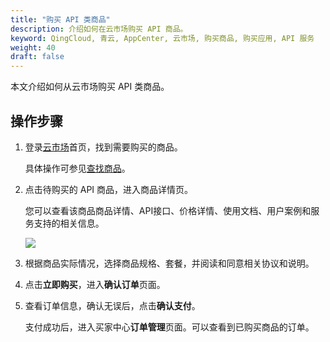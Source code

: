 ```yaml
---
title: "购买 API 类商品"
description: 介绍如何在云市场购买 API 商品。
keyword: QingCloud, 青云, AppCenter, 云市场, 购买商品, 购买应用, API 服务
weight: 40
draft: false
---
```


本文介绍如何从云市场购买 API 类商品。

## 操作步骤

1. 登录[云市场](https://marketplace.qingcloud.com/)首页，找到需要购买的商品。

   具体操作可参见[查找商品](../../10_find_app/)。

2. 点击待购买的 API 商品，进入商品详情页。

   您可以查看该商品商品详情、API接口、价格详情、使用文档、用户案例和服务支持的相关信息。

   <img src="../../../_images/um_purchase_api_1.png" />

3. 根据商品实际情况，选择商品规格、套餐，并阅读和同意相关协议和说明。

4. 点击**立即购买**，进入**确认订单**页面。

5. 查看订单信息，确认无误后，点击**确认支付**。

   支付成功后，进入买家中心**订单管理**页面。可以查看到已购买商品的订单。





